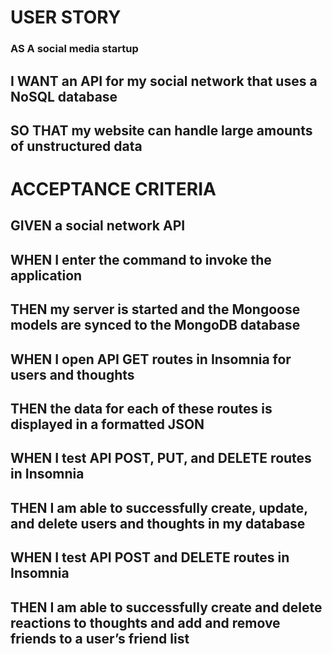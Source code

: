 # USER STORY
### AS A social media startup
## I WANT an API for my social network that uses a NoSQL database
## SO THAT my website can handle large amounts of unstructured data

# ACCEPTANCE CRITERIA
## GIVEN a social network API
## WHEN I enter the command to invoke the application
## THEN my server is started and the Mongoose models are synced to the MongoDB database
## WHEN I open API GET routes in Insomnia for users and thoughts
## THEN the data for each of these routes is displayed in a formatted JSON
## WHEN I test API POST, PUT, and DELETE routes in Insomnia
## THEN I am able to successfully create, update, and delete users and thoughts in my database
## WHEN I test API POST and DELETE routes in Insomnia
## THEN I am able to successfully create and delete reactions to thoughts and add and remove friends to a user’s friend list
